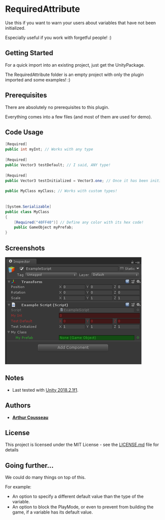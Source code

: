 # RequiredAttribute

Use this if you want to warn your users about variables that have not been initialized.

Especially useful if you work with forgetful people! :)

## Getting Started

For a quick import into an existing project, just get the UnityPackage.

The RequiredAttribute folder is an empty project with only the plugin imported and some examples! :)

## Prerequisites

There are absolutely no prerequisites to this plugin.

Everything comes into a few files (and most of them are used for demo).

## Code Usage

```csharp
[Required]
public int myInt; // Works with any type

[Required]
public Vector3 testDefault; // I said, ANY type!

[Required]
public Vector3 testInitialized = Vector3.one; // Once it has been initialized, the color disappears

public MyClass myClass; // Works with custom types!

    
[System.Serializable]
public class MyClass
{
    [Required("40FF40")] // Define any color with its hex code!
    public GameObject myPrefab;
}
```

## Screenshots

![Example 1](Screenshots/Example_1.PNG)

## Notes

* Last tested with [Unity 2018.2.1f1](https://unity3d.com/unity/whatsnew/unity-2018.2.1).

## Authors

* **[Arthur Cousseau](https://www.linkedin.com/in/arthurcousseau/)**

## License

This project is licensed under the MIT License - see the [LICENSE.md](LICENSE.md) file for details

## Going further...

We could do many things on top of this.

For example:

- An option to specify a different default value than the type of the variable.
- An option to block the PlayMode, or even to prevent from building the game, if a variable has its default value.
